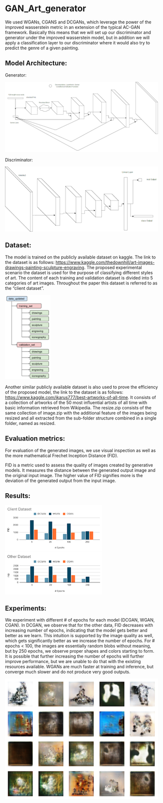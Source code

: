# GAN_Art_generator

We used WGANs, CGANS and DCGANs, which leverage the power of the improved wasserstein metric in an extension of the typical AC-GAN framework. Basically this means that we will set up our discriminator and generator under the improved wasserstein model, but in addition we will apply a classification layer to our discriminator where it would also try to predict the genre of a given painting. 

## Model Architecture:
Generator:

<img width= 550, src="https://github.com/Chi-SquareX/GAN-Art-Generator/blob/f9f15ba34e09282dbcefbaf0ead7ddc730afc53c/Figures/generator.png" alt="Generator" />

Discriminator:

<img width= 550, src="https://github.com/Chi-SquareX/GAN-Art-Generator/blob/f9f15ba34e09282dbcefbaf0ead7ddc730afc53c/Figures/discriminator.png" alt="Discriminator" />

## Dataset:
The model is trained on the publicly available dataset on kaggle. The link to the dataset is as follows: https://www.kaggle.com/thedownhill/art-images-drawings-painting-sculpture-engraving. The proposed experimental scenario the dataset is used for the purpose of classifying different styles of art. The content of each training and validation dataset is divided into 5 categories of art images. Throughout the paper this dataset is referred to as the “client dataset”. 

<img width= 150, src="https://github.com/Chi-SquareX/GAN-Art-Generator/blob/f9f15ba34e09282dbcefbaf0ead7ddc730afc53c/Figures/data.png" alt="Data Format" />

Another similar publicly available dataset is also used to prove the efficiency of the proposed model, the link to the dataset is as follows: https://www.kaggle.com/ikarus777/best-artworks-of-all-time. It consists of a collection of artworks of the 50 most influential artists of all time with basic information retrieved from Wikipedia. The resize.zip consists of the same collection of image.zip with the additional feature of the images being resized and all extracted from the sub-folder structure combined in a single folder, named as resized. 

## Evaluation metrics:
For evaluation of the generated images, we use visual inspection as well as the more mathematical Frechet Inception Distance (FID). 

FID is a metric used to assess the quality of images created by generative models. It measures the distance between the generated output image and the original input image. The higher value of FID signifies more is the deviation of the generated output from the input image. 

## Results: 
<img width= 320, src="https://github.com/Chi-SquareX/GAN-Art-Generator/blob/f9f15ba34e09282dbcefbaf0ead7ddc730afc53c/Figures/Clientdataset.png" alt="Results Client Dataset" /><img width= 320, src="https://github.com/Chi-SquareX/GAN-Art-Generator/blob/f9f15ba34e09282dbcefbaf0ead7ddc730afc53c/Figures/Otherdataset.png" alt="Results Other Dataset" />

## Experiments:
We experiment with different # of epochs for each model (DCGAN, WGAN, CGAN). In DCGAN, we observe that for the other data, FID decreases with increasing number of epochs, indicating that the model gets better and better as we learn. This intuition is supported by the image quality as well, which gets significantly better as we increase the number of epochs. For # epochs < 100, the images are essentially random blobs without meaning, but by 250 epochs, we observe proper shapes and colors starting to form. It is possible that further increasing the number of epochs will further improve performance, but we are unable to do that with the existing resources available. WGANs are much faster at training and inference, but converge much slower and do not produce very good outputs. 

<img width= 550, src="https://github.com/Chi-SquareX/GAN-Art-Generator/blob/f9f15ba34e09282dbcefbaf0ead7ddc730afc53c/Figures/results.png" alt="Results" />
